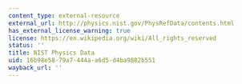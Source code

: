 ```yaml
---
content_type: external-resource
external_url: http://physics.nist.gov/PhysRefData/contents.html
has_external_license_warning: true
license: https://en.wikipedia.org/wiki/All_rights_reserved
status: ''
title: NIST Physics Data
uid: 16b98e58-79a7-444a-a6d5-d4ba9882b551
wayback_url: ''
---
```

